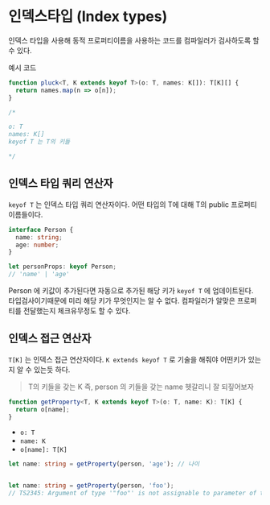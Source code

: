 # 인덱스타입 (Index types)

인덱스 타입을 사용해 동적 프로퍼티이름을 사용하는 코드를 컴파일러가 검사하도록 할 수 있다.

예시 코드
```ts
function pluck<T, K extends keyof T>(o: T, names: K[]): T[K][] {
  return names.map(n => o[n]);
}

/*

o: T
names: K[]
keyof T 는 T의 키들

*/
```

## 인덱스 타입 쿼리 연산자

`keyof T` 는 인덱스 타입 쿼리 연산자이다. 어떤 타입의 T에 대해 T의 public 프로퍼티 이름들이다.
```ts
interface Person {
  name: string;
  age: number;
}

let personProps: keyof Person;
// 'name' | 'age'
```
Person 에 키값이 추가된다면 자동으로 추가된 해당 키가 `keyof T` 에 업데이트된다. 타입검사이기때문에 미리 해당 키가 무엇인지는 알 수 없다. 컴파일러가 알맞은 프로퍼티를 전달했는지 체크유무정도 할 수 있다.

## 인덱스 접근 연산자

`T[K]` 는 인덱스 접근 연산자이다. `K extends keyof T` 로 기술을 해줘야 어떤키가 있는지 알 수 있는듯 하다.

> T의 키들을 갖는 K 즉, person 의 키들을 갖는 name 헷갈리니 잘 되짚어보자

```ts
function getProperty<T, K extends keyof T>(o: T, name: K): T[K] {
  return o[name];
}
```
* `o: T`
* `name: K`
* `o[name]: T[K]`

```ts
let name: string = getProperty(person, 'age'); // 나이


let name: string = getProperty(person, 'foo');
// TS2345: Argument of type '"foo"' is not assignable to parameter of type '"name" | "age"'.
```
